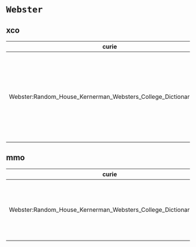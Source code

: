 # `Webster`

## xco

| curie                                                           |   usages | nodes                                                                                                                                                                                                                                                                                                                                                                                                                                                                                                                                                                                                                                                                                                |
|-----------------------------------------------------------------|----------|------------------------------------------------------------------------------------------------------------------------------------------------------------------------------------------------------------------------------------------------------------------------------------------------------------------------------------------------------------------------------------------------------------------------------------------------------------------------------------------------------------------------------------------------------------------------------------------------------------------------------------------------------------------------------------------------------|
| Webster:Random_House_Kernerman_Websters_College_Dictionary_2010 |        6 | [http://purl.obolibrary.org/obo/XCO:0000326](https://bioregistry.io/http://purl.obolibrary.org/obo/XCO:0000326), [http://purl.obolibrary.org/obo/XCO:0000358](https://bioregistry.io/http://purl.obolibrary.org/obo/XCO:0000358), [http://purl.obolibrary.org/obo/XCO:0000528](https://bioregistry.io/http://purl.obolibrary.org/obo/XCO:0000528), [http://purl.obolibrary.org/obo/XCO:0000530](https://bioregistry.io/http://purl.obolibrary.org/obo/XCO:0000530), [http://purl.obolibrary.org/obo/XCO:0000531](https://bioregistry.io/http://purl.obolibrary.org/obo/XCO:0000531), [http://purl.obolibrary.org/obo/XCO:0000678](https://bioregistry.io/http://purl.obolibrary.org/obo/XCO:0000678) |
## mmo

| curie                                                           |   usages | nodes                                                                                                                                                                                                                                                                                                                                                                                                                                                              |
|-----------------------------------------------------------------|----------|--------------------------------------------------------------------------------------------------------------------------------------------------------------------------------------------------------------------------------------------------------------------------------------------------------------------------------------------------------------------------------------------------------------------------------------------------------------------|
| Webster:Random_House_Kernerman_Websters_College_Dictionary_2010 |        4 | [http://purl.obolibrary.org/obo/MMO:0000405](https://bioregistry.io/http://purl.obolibrary.org/obo/MMO:0000405), [http://purl.obolibrary.org/obo/MMO:0000427](https://bioregistry.io/http://purl.obolibrary.org/obo/MMO:0000427), [http://purl.obolibrary.org/obo/MMO:0000428](https://bioregistry.io/http://purl.obolibrary.org/obo/MMO:0000428), [http://purl.obolibrary.org/obo/MMO:0000443](https://bioregistry.io/http://purl.obolibrary.org/obo/MMO:0000443) |
